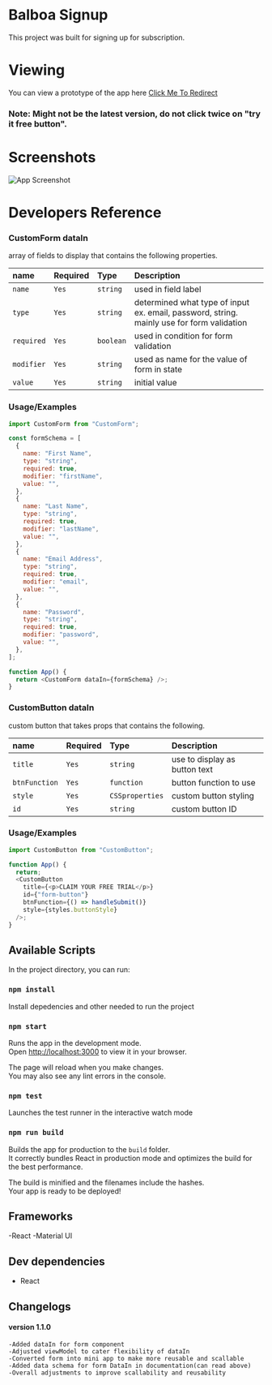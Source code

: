 # Balboa Signup

This project was built for signing up for subscription.

# Viewing

You can view a prototype of the app here [Click Me To Redirect](https://venerable-jelly-b73269.netlify.app/)

### Note: Might not be the latest version, do not click twice on "try it free button".

# Screenshots

![App Screenshot](https://i.ibb.co/26C9WB5/sample.png[/img][/url])

# Developers Reference

### CustomForm dataIn

array of fields to display that contains the following properties.

| name       | Required | Type      | Description                                                                               |
| :--------- | :------- | :-------- | :---------------------------------------------------------------------------------------- |
| `name`     | `Yes`    | `string`  | used in field label                                                                       |
| `type`     | `Yes`    | `string`  | determined what type of input ex. email, password, string. mainly use for form validation |
| `required` | `Yes`    | `boolean` | used in condition for form validation                                                     |
| `modifier` | `Yes`    | `string`  | used as name for the value of form in state                                               |
| `value`    | `Yes`    | `string`  | initial value                                                                             |

### Usage/Examples

```javascript
import CustomForm from "CustomForm";

const formSchema = [
  {
    name: "First Name",
    type: "string",
    required: true,
    modifier: "firstName",
    value: "",
  },
  {
    name: "Last Name",
    type: "string",
    required: true,
    modifier: "lastName",
    value: "",
  },
  {
    name: "Email Address",
    type: "string",
    required: true,
    modifier: "email",
    value: "",
  },
  {
    name: "Password",
    type: "string",
    required: true,
    modifier: "password",
    value: "",
  },
];

function App() {
  return <CustomForm dataIn={formSchema} />;
}
```

### CustomButton dataIn

custom button that takes props that contains the following.

| name          | Required | Type            | Description                   |
| :------------ | :------- | :-------------- | :---------------------------- |
| `title`       | `Yes`    | `string`        | use to display as button text |
| `btnFunction` | `Yes`    | `function`      | button function to use        |
| `style`       | `Yes`    | `CSSproperties` | custom button styling         |
| `id`          | `Yes`    | `string`        | custom button ID              |

### Usage/Examples

```javascript
import CustomButton from "CustomButton";

function App() {
  return;
  <CustomButton
    title={<p>CLAIM YOUR FREE TRIAL</p>}
    id={"form-button"}
    btnFunction={() => handleSubmit()}
    style={styles.buttonStyle}
  />;
}
```

## Available Scripts

In the project directory, you can run:

### `npm install`

Install depedencies and other needed to run the project

### `npm start`

Runs the app in the development mode.\
Open [http://localhost:3000](http://localhost:3000) to view it in your browser.

The page will reload when you make changes.\
You may also see any lint errors in the console.

### `npm test`

Launches the test runner in the interactive watch mode

### `npm run build`

Builds the app for production to the `build` folder.\
It correctly bundles React in production mode and optimizes the build for the best performance.

The build is minified and the filenames include the hashes.\
Your app is ready to be deployed!

## Frameworks

-React
-Material UI

## Dev dependencies

- React

## Changelogs

#### version 1.1.0

    -Added dataIn for form component
    -Adjusted viewModel to cater flexibility of dataIn
    -Converted form into mini app to make more reusable and scallable
    -Added data schema for form DataIn in documentation(can read above)
    -Overall adjustments to improve scallability and reusability
